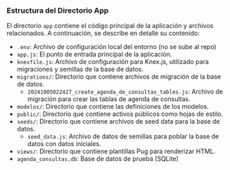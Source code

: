 ### Estructura del Directorio App

El directorio `app` contiene el código principal de la aplicación y archivos relacionados. A continuación, se describe en detalle su contenido:

- `.env`: Archivo de configuración local del entorno (no se sube al repo)
- `app.js`: El punto de entrada principal de la aplicación.
- `knexfile.js`: Archivo de configuración para Knex.js, utilizado para migraciones y semillas de la base de datos.
- `migrations/`: Directorio que contiene archivos de migración de la base de datos.
  - `20241005022427_create_agenda_de_consultas_tables.js`: Archivo de migración para crear las tablas de agenda de consultas.
- `modelos/`: Directorio que contiene las definiciones de los modelos.
- `public/`: Directorio que contiene activos públicos como hojas de estilo.
- `seeds/`: Directorio que contiene archivos de seed data para la base de datos.
  - `seed_data.js`: Archivo de datos de semillas para poblar la base de datos con datos iniciales.
- `views/`: Directorio que contiene plantillas Pug para renderizar HTML.
- `agenda_consultas.db`: Base de datos de prueba (SQLite)
